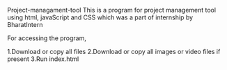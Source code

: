 Project-managament-tool
This is a program for project management tool using html, javaScript and CSS which was a part of internship by BharatIntern

For accessing the program,

1.Download or copy all files
2.Download or copy all images or video files if present
3.Run index.html
